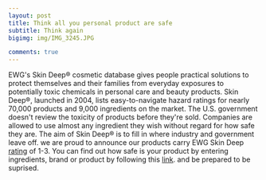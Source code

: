 ```yaml
---
layout: post
title: Think all you personal product are safe
subtitle: Think again
bigimg: img/IMG_3245.JPG

comments: true
---
```


EWG's Skin Deep® cosmetic database gives people practical solutions to protect themselves and their families from everyday exposures to potentially toxic chemicals in personal care and beauty products. Skin Deep®, launched in 2004, lists easy-to-navigate hazard ratings for nearly 70,000 products and 9,000 ingredients on the market. The U.S. government doesn't review the toxicity of products before they're sold. Companies are allowed to use almost any ingredient they wish without regard for how safe they are. The aim of Skin Deep® is to fill in where industry and government leave off.​
we are proud to announce our products carry EWG Skin Deep [rating](https://www.ewg.org/skindeep/search?utf8=✓&search=ame+body+care) of 1-3. 
You can find out how safe is your product by entering ingredients, brand or product by following this [link](https://www.ewg.org/skindeep). and be prepared to be suprised. 
